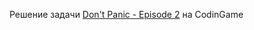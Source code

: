 Решение задачи [Don't Panic - Episode 2](https://www.codingame.com/ide/puzzle/don't-panic-episode-2) на CodinGame
